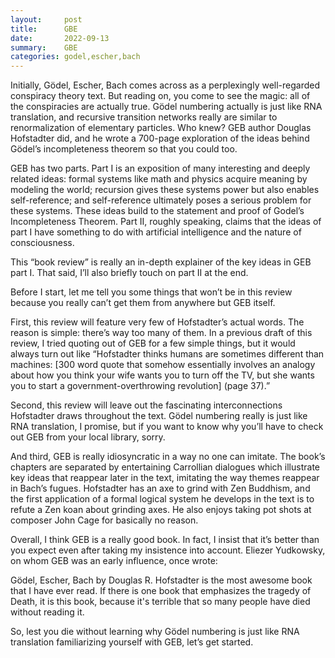 ```yaml
---
layout:     post
title:      GBE
date:       2022-09-13
summary:    GBE
categories: godel,escher,bach
---
```


Initially, Gödel, Escher, Bach comes across as a perplexingly well-regarded conspiracy theory text. But reading on, you come to see the magic: all of the conspiracies are actually true. Gödel numbering actually is just like RNA translation, and recursive transition networks really are similar to renormalization of elementary particles. Who knew? GEB author Douglas Hofstadter did, and he wrote a 700-page exploration of the ideas behind Gödel’s incompleteness theorem so that you could too.

GEB has two parts. Part I is an exposition of many interesting and deeply related ideas: formal systems like math and physics acquire meaning by modeling the world; recursion gives these systems power but also enables self-reference; and self-reference ultimately poses a serious problem for these systems. These ideas build to the statement and proof of Godel’s Incompleteness Theorem. Part II, roughly speaking, claims that the ideas of part I have something to do with artificial intelligence and the nature of consciousness. 

This “book review” is really an in-depth explainer of the key ideas in GEB part I. That said, I’ll also briefly touch on part II at the end. 

Before I start, let me tell you some things that won’t be in this review because you really can’t get them from anywhere but GEB itself.

First, this review will feature very few of Hofstadter’s actual words. The reason is simple: there’s way too many of them. In a previous draft of this review, I tried quoting out of GEB for a few simple things, but it would always turn out like “Hofstadter thinks humans are sometimes different than machines: [300 word quote that somehow essentially involves an analogy about how you think your wife wants you to turn off the TV, but she wants you to start a government-overthrowing revolution] (page 37).” 

Second, this review will leave out the fascinating interconnections Hofstadter draws throughout the text. Gödel numbering really is just like RNA translation, I promise, but if you want to know why you’ll have to check out GEB from your local library, sorry.

And third, GEB is really idiosyncratic in a way no one can imitate. The book’s chapters are separated by entertaining Carrollian dialogues which illustrate key ideas that reappear later in the text, imitating the way themes reappear in Bach’s fugues. Hofstadter has an axe to grind with Zen Buddhism, and the first application of a formal logical system he develops in the text is to refute a Zen koan about grinding axes. He also enjoys taking pot shots at composer John Cage for basically no reason.

Overall, I think GEB is a really good book. In fact, I insist that it’s better than you expect even after taking my insistence into account. Eliezer Yudkowsky, on whom GEB was an early influence, once wrote:

Gödel, Escher, Bach by Douglas R. Hofstadter is the most awesome book that I have ever read. If there is one book that emphasizes the tragedy of Death, it is this book, because it's terrible that so many people have died without reading it.

So, lest you die without learning why Gödel numbering is just like RNA translation familiarizing yourself with GEB, let’s get started.

